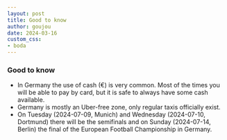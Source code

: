```yaml
---
layout: post
title: Good to know
author: goujou
date: 2024-03-16
custom_css:
- boda
---
```

### Good to know

- In Germany the use of cash (€) is very common. Most of the times you will be able to pay by card, but it is safe to always have some cash available. 
- Germany is mostly an Uber-free zone, only regular taxis officially exist.
- On Tuesday (2024-07-09, Munich) and Wednesday (2024-07-10, Dortmund) there will be the semifinals and on Sunday (2024-07-14, Berlin) the final of the European Football Championship in Germany.


